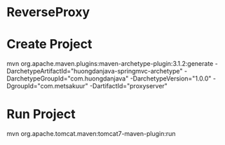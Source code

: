 # ReverseProxy

# Create Project

mvn org.apache.maven.plugins:maven-archetype-plugin:3.1.2:generate -DarchetypeArtifactId="huongdanjava-springmvc-archetype" -DarchetypeGroupId="com.huongdanjava" -DarchetypeVersion="1.0.0" -DgroupId="com.metsakuur" -DartifactId="proxyserver"

# Run Project

mvn org.apache.tomcat.maven:tomcat7-maven-plugin:run
